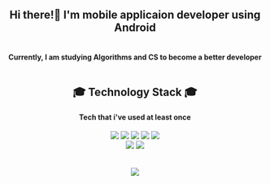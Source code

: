 ## <div align="center"> Hi there!👋 I'm mobile applicaion developer using Android </div>
    
#### <br><div align="center">  Currently, I am studying Algorithms and CS to become a better developer </div></br>


## <div align="center"> 🎓 Technology Stack 🎓 </div>
#### <div align="center"> Tech that i've used at least once </div>


<div align= "center">   
<span><img src="https://img.shields.io/badge/JAVA-007396?style=flat-square&logo=Java&logoColor=white"/></span>
<span><img src="https://img.shields.io/badge/Kotlin-0095D5?style=flat-square&logo=Kotlin&logoColor=white"/></span>
<span><img src="https://img.shields.io/badge/C-A8B9CC?style=flat-square&logo=C&logoColor=white"/></span>
<span><img src="https://img.shields.io/badge/C Sharp-239120?style=flat-square&logo=C#&logoColor=white"/></span>
<span><img src="https://img.shields.io/badge/Python-3776AB?style=flat-square&logo=Python&logoColor=white"/></span>
</div>

<div align= "center">
<span><img src="https://img.shields.io/badge/Android Studio-3DDC84?style=flat-square&logo=AndroidStudio&logoColor=white"/></span>
<span><img src="https://img.shields.io/badge/Unity-000000?style=flat-square&logo=Unity&logoColor=white"/></span>
</div>
<br></br>

<div align="center"><img src="https://github-readme-stats.vercel.app/api?username=tjrkdgnl&count_private=true)"/></div>


<!--
**tjrkdgnl/tjrkdgnl** is a ✨ _special_ ✨ repository because its `README.md` (this file) appears on your GitHub profile.

Here are some ideas to get you started:

- 🔭 I’m currently working on ...
- 🌱 I’m currently learning ...
- 👯 I’m looking to collaborate on ...
- 🤔 I’m looking for help with ...
- 💬 Ask me about ...
- 📫 How to reach me: ...
- 😄 Pronouns: ...
- ⚡ Fun fact: ...
-->
